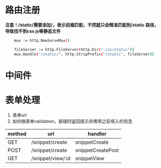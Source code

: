 # 路由注册

**注意！/static/需要添加/，表示前缀匹配，不然就只会精准匹配到/static 路径，导致找不到css js等静态文件**



```bash
	mux := http.NewServeMux()

	fileServer := http.FileServer(http.Dir("./ui/static"))
	mux.Handle("/static/", http.StripPrefix("/static", fileServer))
```

# 中间件

# 表单处理

1. 表单url
2. 如何做表单validation，报错时返回提示并携带之前填入的信息

| method | url               | handler           |
| ------ | ----------------- | ----------------- |
| GET    | /snippet/create   | snippetCreate     |
| POST   | /snippet/create   | snippetCreatePost |
| GET    | /snippet/view/:id | snippetView       |

